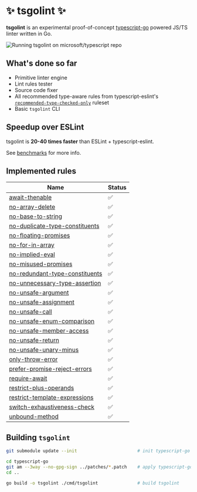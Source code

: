 # ✨ tsgolint ✨

**tsgolint** is an experimental proof-of-concept [typescript-go](https://github.com/microsoft/typescript-go) powered JS/TS linter written in Go.

![Running tsgolint on microsoft/typescript repo](./docs/record.gif)

## What's done so far

- Primitive linter engine
- Lint rules tester
- Source code fixer
- All recommended type-aware rules from typescript-eslint's [`recommended-type-checked-only`](https://typescript-eslint.io/rules/?=recommended-typeInformation) ruleset
- Basic `tsgolint` CLI

## Speedup over ESLint

tsgolint is **20-40 times faster** than ESLint + typescript-eslint.

See [benchmarks](./benchmarks/README.md) for more info.

## Implemented rules

| Name                                                                                                | Status |
| --------------------------------------------------------------------------------------------------- | ------ |
| [await-thenable](https://typescript-eslint.io/rules/await-thenable)                                 | ✅     |
| [no-array-delete](https://typescript-eslint.io/rules/no-array-delete)                               | ✅     |
| [no-base-to-string](https://typescript-eslint.io/rules/no-base-to-string)                           | ✅     |
| [no-duplicate-type-constituents](https://typescript-eslint.io/rules/no-duplicate-type-constituents) | ✅     |
| [no-floating-promises](https://typescript-eslint.io/rules/no-floating-promises)                     | ✅     |
| [no-for-in-array](https://typescript-eslint.io/rules/no-for-in-array)                               | ✅     |
| [no-implied-eval](https://typescript-eslint.io/rules/no-implied-eval)                               | ✅     |
| [no-misused-promises](https://typescript-eslint.io/rules/no-misused-promises)                       | ✅     |
| [no-redundant-type-constituents](https://typescript-eslint.io/rules/no-redundant-type-constituents) | ✅     |
| [no-unnecessary-type-assertion](https://typescript-eslint.io/rules/no-unnecessary-type-assertion)   | ✅     |
| [no-unsafe-argument](https://typescript-eslint.io/rules/no-unsafe-argument)                         | ✅     |
| [no-unsafe-assignment](https://typescript-eslint.io/rules/no-unsafe-assignment)                     | ✅     |
| [no-unsafe-call](https://typescript-eslint.io/rules/no-unsafe-call)                                 | ✅     |
| [no-unsafe-enum-comparison](https://typescript-eslint.io/rules/no-unsafe-enum-comparison)           | ✅     |
| [no-unsafe-member-access](https://typescript-eslint.io/rules/no-unsafe-member-access)               | ✅     |
| [no-unsafe-return](https://typescript-eslint.io/rules/no-unsafe-return)                             | ✅     |
| [no-unsafe-unary-minus](https://typescript-eslint.io/rules/no-unsafe-unary-minus)                   | ✅     |
| [only-throw-error](https://typescript-eslint.io/rules/only-throw-error)                             | ✅     |
| [prefer-promise-reject-errors](https://typescript-eslint.io/rules/prefer-promise-reject-errors)     | ✅     |
| [require-await](https://typescript-eslint.io/rules/require-await)                                   | ✅     |
| [restrict-plus-operands](https://typescript-eslint.io/rules/restrict-plus-operands)                 | ✅     |
| [restrict-template-expressions](https://typescript-eslint.io/rules/restrict-template-expressions)   | ✅     |
| [switch-exhaustiveness-check](https://typescript-eslint.io/rules/switch-exhaustiveness-check)       | ✅     |
| [unbound-method](https://typescript-eslint.io/rules/unbound-method)                                 | ✅     |

## Building `tsgolint`

```bash
git submodule update --init                       # init typescript-go submodule

cd typescript-go
git am --3way --no-gpg-sign ../patches/*.patch    # apply typescript-go patches
cd ..

go build -o tsgolint ./cmd/tsgolint               # build tsgolint
```
